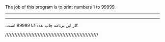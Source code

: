 The job of this program is to print numbers 1 to 99999.
___________________________________________________________
-----------------------------------------------------------
.کار این برنامه چاپ عدد 1تا 99999 است

////////////////////////////////////////////////////////////
